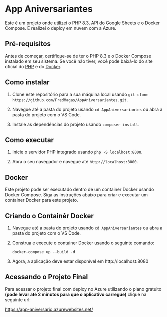 # App Aniversariantes

Este é um projeto onde utilizei o PHP 8.3, API do Google Sheets e o Docker Compose. E realizei o deploy em nuvem com a Azure.

## Pré-requisitos

Antes de começar, certifique-se de ter o PHP 8.3 e o Docker Compose instalado em seu sistema. Se você não tiver, você pode baixá-lo do site oficial do [PHP](https://www.php.net/downloads.php) e do [Docker](https://www.docker.com/get-started/).

## Como instalar

1. Clone este repositório para a sua máquina local usando `git clone https://github.com/FredMagas/AppAniversariantes.git`.

2. Navegue até a pasta do projeto usando `cd AppAniversariantes` ou abra a pasta do projeto com o VS Code.

3. Instale as dependências do projeto usando `composer install`.

## Como executar

1. Inicie o servidor PHP integrado usando `php -S localhost:8000`.

2. Abra o seu navegador e navegue até `http://localhost:8000`.

## Docker

Este projeto pode ser executado dentro de um container Docker usando Docker Compose. Siga as instruções abaixo para criar e executar um container Docker para este projeto.

## Criando o Containêr Docker

1. Navegue até a pasta do projeto usando `cd AppAniversariantes` ou abra a pasta do projeto com o VS Code.

2. Construa e execute o container Docker usando o seguinte comando:

   `docker-compose up --build -d`

3. Agora, a aplicação deve estar disponível em http://localhost:8080

## Acessando o Projeto Final

Para acessar o projeto final com deploy no Azure utilizando o plano gratuito **(pode levar até 2 minutos para que o aplicativo carregue)** clique na seguinte url: 

https://app-aniversario.azurewebsites.net/

